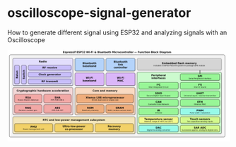# oscilloscope-signal-generator
How to generate different signal using ESP32 and analyzing signals with an Oscilloscope   

![esp32](ESP32.png)



